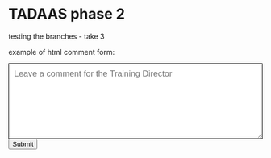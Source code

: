 # TADAAS phase 2

testing the branches - take 3



example of html comment form:

<div id="comment_form_container">
<form action="/order" method="post" target="redirectholder_f2323fsa">

<input name="to" value="training.director" type="hidden">
<input name="subj" value="New comment on training page" type="hidden">

<textarea name="comments" placeholder="Leave a comment for the Training Director" id="comments" style="font-family:sans-serif;width:100%;height:150px;padding:2%;font-size:1.2em;border:1px solid #000;"></textarea>

<input id="submit-comment-btn" type="submit" value="Submit">
</form>
<iframe name="redirectholder_f2323fsa" style="display:none"></iframe>
</div>
<script>
  $('#submit-comment-btn').click(function(){
  var f = $('#comment_form_container');
  f.hide();
  f.parent().append('<h2>Tahank you</h2>your comment will be delivered to our training director.');
  
})

</script>

